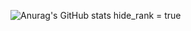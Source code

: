 ![Anurag's GitHub stats](https://github-readme-stats.vercel.app/api?username=murillocorrea&show_icons=true&theme=tokyonight)
hide_rank = true
